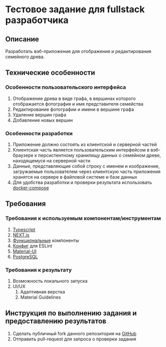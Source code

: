 # Тестовое задание для fullstack разработчика

## Описание

Разработать вэб-приложение для отображения и редактирования семейного древа.

## Технические особенности

### Особенности пользовательского интерфейса

1. Отображение древа в виде графа, в вершинах которого отображается фотография
   и имя представителя семейства
1. Редактирование фотографии и имени в вершине графа
1. Удаление вершин графа
1. Добавление новых вершин

### Особенности разработки

1. Приложение должно состоять из клиентской и серверной частей
1. Клиентская часть является пользовательским интерфейсом в вэб-браузере к
   персистентному хранилищу данных о семейном древе, находящемуся на серверной
   части
1. Данные, представляющие собой строку с именем и изображение, загружаемые
   пользователем через клиентскую часть приложения хранятся на сервере в
   файловой системе и базе данных
1. Для удобства разработки и проверки результата использовать
   [docker-compose](https://docs.docker.com/compose/compose-file/)

## Требования

### Требования к используемым компонентам/инструментам

1. [Typescript](https://www.typescriptlang.org)
1. [NEXT.js](https://nextjs.org)
1. [Функциональные](https://beta.reactjs.org/learn/describing-the-ui) компоненты
1. [Конфиг](./.eslintrc.js) для ESLint
1. [Material-UI](https://mui.com)
1. [PostgreSQL](https://www.postgresql.org)

### Требования к результату

1. Возможность локального запуска
1. UI/UX
   1. Адаптивная верстка
   1. Material Guidelines

## Инструкция по выполнению задания и предоставлению результатов

1. Сделать публичный fork данного репозитория на [GitHub](https://github.com)
1. Отправить pull-request для запроса о проверки задания
